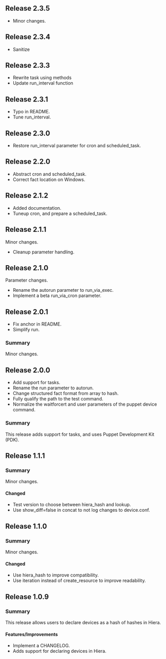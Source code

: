 ## Release 2.3.5

- Minor changes.

## Release 2.3.4

- Sanitize

## Release 2.3.3

- Rewrite task using methods
- Update run_interval function

## Release 2.3.1

- Typo in README.
- Tune run_interval.

## Release 2.3.0

- Restore run_interval parameter for cron and scheduled_task.

## Release 2.2.0

- Abstract cron and scheduled_task.
- Correct fact location on Windows.

## Release 2.1.2

- Added documentation.
- Tuneup cron, and prepare a scheduled_task.

## Release 2.1.1

Minor changes.

- Cleanup parameter handling.

## Release 2.1.0

Parameter changes.

- Rename the autorun parameter to run_via_exec.
- Implement a beta run_via_cron parameter.

## Release 2.0.1

- Fix anchor in README.
- Simplify run.

### Summary

Minor changes.

## Release 2.0.0

- Add support for tasks.
- Rename the run parameter to autorun.
- Change structured fact format from array to hash.
- Fully qualify the path to the test command.
- Normalize the waitforcert and user parameters of the puppet device command.

### Summary

This release adds support for tasks, and uses Puppet Development Kit (PDK).

## Release 1.1.1

### Summary

Minor changes.

#### Changed

- Test version to choose between hiera_hash and lookup.
- Use show_diff=false in concat to not log changes to device.conf.

## Release 1.1.0

### Summary

Minor changes.

#### Changed

- Use hiera_hash to improve compatibility.
- Use iteration instead of create_resource to improve readability.

## Release 1.0.9

### Summary

This release allows users to declare devices as a hash of hashes in Hiera.

#### Features/Improvements

- Implement a CHANGELOG.
- Adds support for declaring devices in Hiera.
